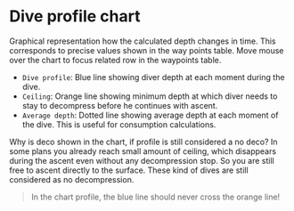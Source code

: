 # Dive profile chart

Graphical representation how the calculated depth changes in time. This corresponds to precise values shown in the way points table. Move mouse over the chart to focus related row in the waypoints table.

* `Dive profile`: Blue line showing diver depth at each moment during the dive.
* `Ceiling`: Orange line showing minimum depth at which diver needs to stay to decompress before he continues with ascent.
* `Average depth`: Dotted line showing average depth at each moment of the dive. This is useful for consumption calculations.

Why is deco shown in the chart, if profile is still considered a no deco?
In some plans you already reach small amount of ceiling, which disappears during the ascent even without any decompression stop. So you are still free to ascent directly to the surface. These kind of dives are still considered as no decompression.

> In the chart profile, the blue line should never cross the orange line!

